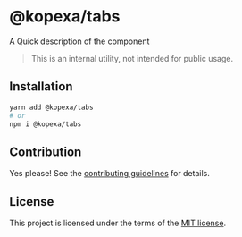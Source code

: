 # @kopexa/tabs

A Quick description of the component

> This is an internal utility, not intended for public usage.

## Installation

```sh
yarn add @kopexa/tabs
# or
npm i @kopexa/tabs
```

## Contribution

Yes please! See the
[contributing guidelines](https://github.com/kopexa-grc/sight/blob/master/CONTRIBUTING.md)
for details.

## License

This project is licensed under the terms of the
[MIT license](https://github.com/kopexa-grc/sight/blob/master/LICENSE).